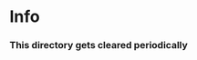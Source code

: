 <body>
    <h1>
        Info
    </h1>
    <h3>
        This directory gets cleared periodically
    </h3>
</body>